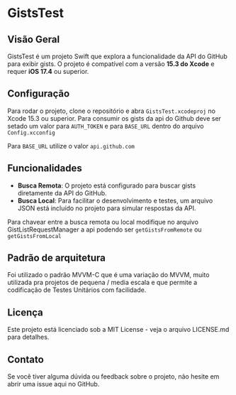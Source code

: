 # GistsTest

## Visão Geral
GistsTest é um projeto Swift que explora a funcionalidade da API do GitHub para exibir gists. O projeto é compatível com a versão **15.3 do Xcode** e requer **iOS 17.4** ou superior.

## Configuração
Para rodar o projeto, clone o repositório e abra `GistsTest.xcodeproj` no Xcode 15.3 ou superior.
Para consumir os gists da api do Github deve ser setado um valor para `AUTH_TOKEN` e para `BASE_URL` dentro do arquivo `Config.xcconfig`

Para `BASE_URL` utilize o valor `api.github.com`

## Funcionalidades
- **Busca Remota**: O projeto está configurado para buscar gists diretamente da API do GitHub.
- **Busca Local**: Para facilitar o desenvolvimento e testes, um arquivo JSON está incluído no projeto para simular respostas da API.

Para chavear entre a busca remota ou local modifique no arquivo GistListRequestManager a api podendo ser `getGistsFromRemote` ou `getGistsFromLocal`

## Padrão de arquitetura
Foi utilizado o padrão MVVM-C que é uma variação do MVVM, muito utilizada pra projetos de pequena / media escala e que permite a codificação de Testes Unitários com facilidade.

## Licença
Este projeto está licenciado sob a MIT License - veja o arquivo LICENSE.md para detalhes.

## Contato
Se você tiver alguma dúvida ou feedback sobre o projeto, não hesite em abrir uma issue aqui no GitHub.

